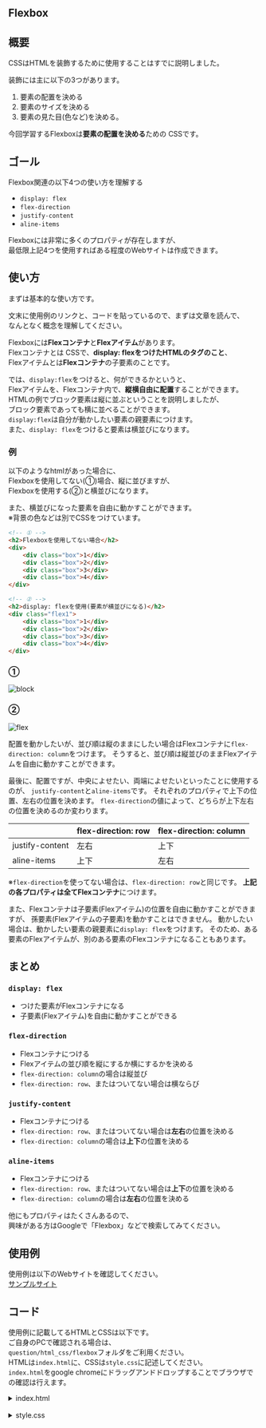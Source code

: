 ## Flexbox

## 概要
CSSはHTMLを装飾するために使用することはすでに説明しました。  

装飾には主に以下の3つがあります。
1. 要素の配置を決める
2. 要素のサイズを決める
3. 要素の見た目(色など)を決める。  

今回学習するFlexboxは**要素の配置を決める**ための
CSSです。


## ゴール
Flexbox関連の以下4つの使い方を理解する

- `display: flex`
- `flex-direction`
- `justify-content`
- `aline-items`

Flexboxには非常に多くのプロパティが存在しますが、  
最低限上記4つを使用すればある程度のWebサイトは作成できます。

## 使い方
まずは基本的な使い方です。  

文末に使用例のリンクと、コードを貼っているので、まずは文章を読んで、  
なんとなく概念を理解してください。  

Flexboxには**Flexコンテナ**と**Flexアイテム**があります。  
Flexコンテナとは  CSSで、**display: flexをつけたHTMLのタグのこと**、  
Flexアイテムとは**Flexコンテナ**の子要素のことです。  

では、`display:flex`をつけると、何ができるかというと、  
Flexアイテムを、Flexコンテナ内で、**縦横自由に配置**することができます。  
HTMLの例でブロック要素は縦に並ぶということを説明しましたが、  
ブロック要素であっても横に並べることができます。  
`display:flex`は自分が動かしたい要素の親要素につけます。  
また、`display: flex`をつけると要素は横並びになります。

### 例
以下のようなhtmlがあった場合に、  
Flexboxを使用してない(①)場合、縦に並びますが、  
Flexboxを使用する(②)と横並びになります。  

また、横並びになった要素を自由に動かすことができます。  
※背景の色などは別でCSSをつけています。

```html
<!-- ① -->
<h2>Flexboxを使用してない場合</h2>
<div>
    <div class="box">1</div>
    <div class="box">2</div>
    <div class="box">3</div>
    <div class="box">4</div>
</div>

<!-- ② -->
<h2>display: flexを使用(要素が横並びになる)</h2>
<div class="flex1">
    <div class="box">1</div>
    <div class="box">2</div>
    <div class="box">3</div>
    <div class="box">4</div>
</div>
```

### ①  
![block](/img/flex/block.png)

### ②  
![flex](/img/flex/flex.png)

配置を動かしたいが、並び順は縦のままにしたい場合はFlexコンテナに`flex-direction: column`をつけます。
そうすると、並び順は縦並びのままFlexアイテムを自由に動かすことができます。

最後に、配置ですが、中央によせたい、両端によせたいといったことに使用するのが、
`justify-content`と`aline-items`です。
それぞれのプロパティで上下の位置、左右の位置を決めます。
`flex-direction`の値によって、どちらが上下左右の位置を決めるのか変わります。

|                |flex-direction: row  |flex-direction: column  |
|---             |---                  |---                     |
|justify-content |左右                 |上下                    |
|aline-items     |上下                 |左右                    |

※`flex-direction`を使ってない場合は、`flex-direction: row`と同じです。
**上記の各プロパティは全てFlexコンテナ**につけます。

また、Flexコンテナは子要素(Flexアイテム)の位置を自由に動かすことができますが、
孫要素(Flexアイテムの子要素)を動かすことはできません。
動かしたい場合は、動かしたい要素の親要素に`display: flex`をつけます。
そのため、ある要素のFlexアイテムが、別のある要素のFlexコンテナになることもあります。

## まとめ
### `display: flex`
- つけた要素がFlexコンテナになる
- 子要素(Flexアイテム)を自由に動かすことができる

### `flex-direction`
- Flexコンテナにつける
- Flexアイテムの並び順を縦にするか横にするかを決める
- `flex-direction: column`の場合は縦並び
- `flex-direction: row`、またはついてない場合は横ならび

### `justify-content`
- Flexコンテナにつける
- `flex-direction: row`、またはついてない場合は**左右**の位置を決める
- `flex-direction: column`の場合は**上下**の位置を決める

### `aline-items`
- Flexコンテナにつける
- `flex-direction: row`、またはついてない場合は**上下**の位置を決める
- `flex-direction: column`の場合は**左右**の位置を決める

他にもプロパティはたくさんあるので、  
興味がある方はGoogleで「Flexbox」などで検索してみてください。

## 使用例
使用例は以下のWebサイトを確認してください。  
[サンプルサイト](https://nexseed.netlify.com/html_css/flexbox/)


## コード
使用例に記載してるHTMLとCSSは以下です。  
ご自身のPCで確認される場合は、  
`question/html_css/flexbox`フォルダをご利用ください。  
HTMLは`index.html`に、CSSは`style.css`に記述してください。  
`index.html`をgoogle chromeにドラッグアンドドロップすることでブラウザでの確認は行えます。 

<details><summary>index.html</summary>
<div>

```html
 <!DOCTYPE html>
 <html>
 <head>
    <meta charset="UTF-8">
    <title>Flexbox</title>
    <link rel="stylesheet" href="style.css">
 </head>
 <body>
    <h1>Flexboxサンプル</h1>
    <h2>Flexboxを使用してない場合</h2>
    <div>
        <div class="box">1</div>
        <div class="box">2</div>
        <div class="box">3</div>
        <div class="box">4</div>
    </div>
    <hr>

    <h2>display: flexを使用(要素が横並びになる)</h2>
    <div class="flex1">
        <div class="box">1</div>
        <div class="box">2</div>
        <div class="box">3</div>
        <div class="box">4</div>
    </div>
    <hr>

    <h2>display: flex + justify-contentで左右の位置を調整(中央寄せ)</h2>
    <div class="flex2">
        <div class="box">1</div>
        <div class="box">2</div>
        <div class="box">3</div>
        <div class="box">4</div>
    </div>
    <hr>

    <h2>display: flex + justify-contentで左右の位置を調整(幅を均等にする)</h2>
    <div class="flex3">
        <div class="box">1</div>
        <div class="box">2</div>
        <div class="box">3</div>
        <div class="box">4</div>
    </div>
    <hr>

    <h2>display: flex + aline-itemsで上下の位置を調整(中央寄せ)</h2>
    <div class="flex4">
        <div class="box">1</div>
        <div class="box">2</div>
        <div class="box">3</div>
        <div class="box">4</div>
    </div>
    <hr>

    <h2>display: flex + flex-direction:columnで縦並び</h2>
    <div class="flex5">
        <div class="box">1</div>
        <div class="box">2</div>
        <div class="box">3</div>
        <div class="box">4</div>
    </div>
    <hr>

    <h2>display: flex + flex-direction:columnで縦並び + justify-contentで上下の位置を調整(下寄せ)</h2>
    <div class="flex6">
        <div class="box">1</div>
        <div class="box">2</div>
        <div class="box">3</div>
        <div class="box">4</div>
    </div>
    <hr>

    <h2>display: flex + justify-content:centr + aline-items:centerで上下左右の位置を調整(上下左右中央)</h2>
    <div class="flex7">
        <div class="box">1</div>
        <div class="box">2</div>
        <div class="box">3</div>
        <div class="box">4</div>
    </div>
    <hr>

 </body>
 </html>
```

</div>
</details>
<br>

<details><summary>style.css</summary>
<div>

```css
body {
    margin: 0 auto;
    width: 800px;
    text-align: center;
}

hr {
    margin: 80px 0;
}

.box {
    background-color: skyblue;
    color: white;
    padding: 10px;
    margin: 10px;
}

.flex1 {
    display: flex;
}

.flex2 {
    display: flex;
    justify-content: center;
}

.flex3 {
    display: flex;
    justify-content: space-around;
}

.flex4 {
    display: flex;
    height: 300px;
    background-color: lightgray;
    align-items: center;
}

.flex5 {
    display: flex;
    flex-direction: column;
}

.flex6 {
    display: flex;
    height: 300px;
    background-color: lightgray;
    flex-direction: column;
    justify-content: flex-end;
}

.flex7 {
    display: flex;
    height: 300px;
    background-color: lightgray;
    justify-content: center;
    align-items: center;
}
 
```

</div>
</details>
<br>


